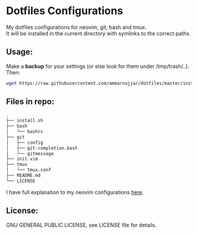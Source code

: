 # Dotfiles Configurations

My dotfiles configurations for neovim, git, bash and tmux.  
It will be installed in the current directory with symlinks to the correct paths.  

## Usage:

Make a **backup** for your settings (or else look for them under /tmp/trash/..).  
Then:

```bash
wget https://raw.githubusercontent.com/ammarnajjar/dotfiles/master/install.sh && bash install.sh
```

## Files in repo:

```bash
.
├── install.sh
├── bash
│   └── bashrc
├── git
│   ├── config
│   ├── git-completion.bash
│   └── gitmessage
├── init.vim
├── tmux
│   └── tmux.conf
├── README.md
└── LICENSE
```

I have full explanation to my neovim configurations [here](https://ammarnajjar.github.io/editors/2016/06/19/Vimrc-Adventure/).  

## License:

GNU GENERAL PUBLIC LICENSE, see LICENSE file for details.
